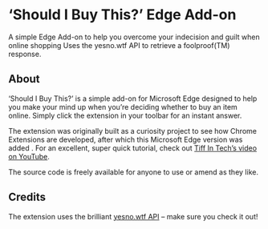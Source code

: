 # ‘Should I Buy This?’ Edge Add-on
A simple Edge Add-on to help you overcome your indecision and guilt when online shopping
Uses the yesno.wtf API to retrieve a foolproof(TM) response.

## About
‘Should I Buy This?’ is a simple add-on for Microsoft Edge designed to help you make your mind up when you’re deciding whether to buy an item online. Simply click the extension in your toolbar for an instant answer.

The extension was originally built as a curiosity project to see how Chrome Extensions are developed, after which this Microsoft Edge version was added . For an excellent, super quick tutorial, check out [Tiff In Tech’s video on YouTube](https://www.youtube.com/watch?v=B8Ihv3xsWYs).

The source code is freely available for anyone to use or amend as they like.

## Credits
The extension uses the brilliant [yesno.wtf API](https://yesnot.wtf) – make sure you check it out!